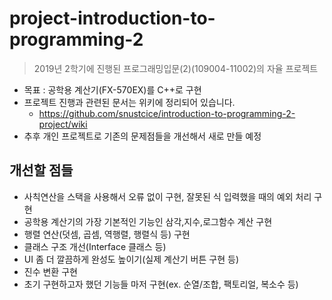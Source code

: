 # project-introduction-to-programming-2
> 2019년 2학기에 진행된 프로그래밍입문(2)(109004-11002)의 자율 프로젝트

* 목표 : 공학용 계산기(FX-570EX)를 C++로 구현
* 프로젝트 진행과 관련된 문서는 위키에 정리되어 있습니다.
  * https://github.com/snustcice/introduction-to-programming-2-project/wiki
* 추후 개인 프로젝트로 기존의 문제점들을 개선해서 새로 만들 예정

## 개선할 점들
* 사칙연산을 스택을 사용해서 오류 없이 구현, 잘못된 식 입력했을 때의 예외 처리 구현
* 공학용 계산기의 가장 기본적인 기능인 삼각,지수,로그함수 계산 구현
* 행렬 연산(덧셈, 곱셈, 역행렬, 행렬식 등) 구현
* 클래스 구조 개선(Interface 클래스 등)
* UI 좀 더 깔끔하게 완성도 높이기(실제 계산기 버튼 구현 등)
* 진수 변환 구현
* 초기 구현하고자 했던 기능들 마저 구현(ex. 순열/조합, 팩토리얼, 복소수 등)
